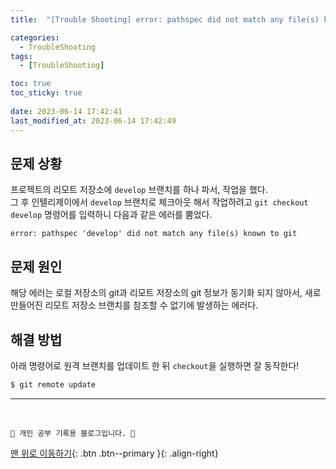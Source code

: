 ```yaml
---
title:  "[Trouble Shooting] error: pathspec did not match any file(s) known to git 해결 "

categories:
  - TroubleShooting
tags:
  - [TroubleShooting]

toc: true
toc_sticky: true
 
date: 2023-06-14 17:42:41
last_modified_at: 2023-06-14 17:42:49
---
```


## 문제 상황
프로젝트의 리모트 저장소에 `develop` 브랜치를 하나 파서, 작업을 했다.<br>
그 후 인텔리제이에서 `develop` 브랜치로 체크아웃 해서 작업하려고 `git checkout develop` 명령어를 입력하니 다음과 같은 에러를 뿜었다.
```
error: pathspec 'develop' did not match any file(s) known to git
```

## 문제 원인
해당 에러는 로컬 저장소의 git과 리모트 저장소의 git 정보가 동기화 되지 않아서, 새로 만들어진 리모트 저장소 브랜치를 참조할 수 없기에 발생하는 에러다.

## 해결 방법
아래 명령어로 원격 브랜치를 업데이트 한 뒤 `checkout`을 실행하면 잘 동작한다!
```bash
$ git remote update
```









***
<br>

    💛 개인 공부 기록용 블로그입니다. 👻

[맨 위로 이동하기](#){: .btn .btn--primary }{: .align-right}